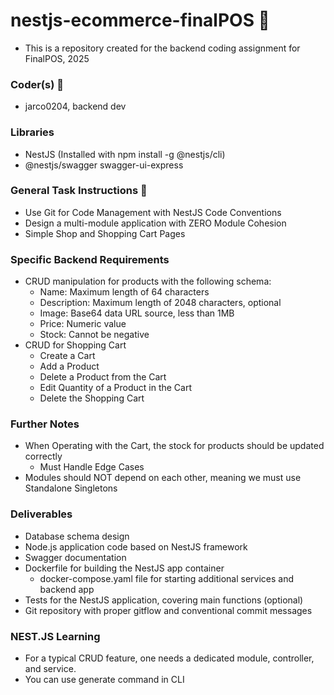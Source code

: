 # nestjs-ecommerce-finalPOS 🚀
- This is a repository created for the backend coding assignment for FinalPOS, 2025

### Coder(s) 🦾
- jarco0204, backend dev

### Libraries
- NestJS (Installed with npm install -g @nestjs/cli)
- @nestjs/swagger swagger-ui-express                                

### General Task Instructions 👑
- Use Git for Code Management with NestJS Code Conventions
- Design a multi-module application with ZERO Module Cohesion
- Simple Shop and Shopping Cart Pages

### Specific Backend Requirements
- CRUD manipulation for products with the following schema:
    - Name: Maximum length of 64 characters
    - Description: Maximum length of 2048 characters, optional
    - Image: Base64 data URL source, less than 1MB
    - Price: Numeric value
    - Stock: Cannot be negative
- CRUD for Shopping Cart
    - Create a Cart
    - Add a Product
    - Delete a Product from the Cart
    - Edit Quantity of a Product in the Cart
    - Delete the Shopping Cart

### Further Notes
- When Operating with the Cart, the stock for products should be updated correctly
    - Must Handle Edge Cases
- Modules should NOT depend on each other, meaning we must use Standalone Singletons

### Deliverables
- Database schema design
- Node.js application code based on NestJS framework
- Swagger documentation
- Dockerfile for building the NestJS app container
    - docker-compose.yaml file for starting additional services and backend app
- Tests for the NestJS application, covering main functions (optional)
- Git repository with proper gitflow and conventional commit messages

### NEST.JS Learning 
- For a typical CRUD feature, one needs a dedicated module, controller, and service.
- You can use generate command in CLI 